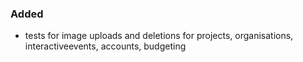 ### Added

- tests for image uploads and deletions for projects, organisations, interactiveevents, accounts, budgeting
